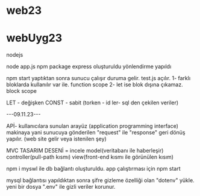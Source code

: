 # web23

# webUyg23
nodejs 

node app.js
npm package 
express oluşturuldu
yönlendirme yapıldı


npm start yaptıktan sonra sunucu çalışır duruma gelir.
test.js açılır.
1- farklı bloklarda kullanılır var ile. function scope
2- let ise blok dışına çıkamaz. block scope


LET - değişken
CONST - sabit (torken - id ler- sql den çekilen veriler)

---09.11.23---

APİ- kullanıcılara sunulan arayüz (application programming interface)
makinaya yani sunucuya gönderilen "request" ile "response" geri dönüş yapılır. (web site gelir veya istenilen şey)

MVC TASARIM DESENİ = incele
model(veritabanı ile haberleşir)
controller(pull-path kısmı)
view(front-end kısmı ile görünülen kısım)


npm i myswl ile db bağlantı oluşturuldu.
app çalıştırması için npm start

mysql bağlantısı yapıldıktan sonra şifre gizleme özelliği olan "dotenv" yükle.
yeni bir dosya  ".env" ile gizli veriler korunur.
